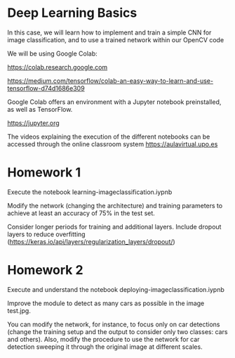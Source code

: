 # Deep Learning Basics
In this case, we will learn how to implement and train a simple CNN for image classification, and to use a trained network within our OpenCV code

We will be using Google Colab:

https://colab.research.google.com

https://medium.com/tensorflow/colab-an-easy-way-to-learn-and-use-tensorflow-d74d1686e309

Google Colab offers an environment with a Jupyter notebook preinstalled, as well as TensorFlow.

https://jupyter.org

The videos explaining the execution of the different notebooks can be accessed through the online classroom system https://aulavirtual.upo.es

# Homework 1

Execute the notebook learning-imageclassification.iypnb

Modify the network (changing the architecture) and training parameters to achieve at least an accuracy of 75% in the test set. 

Consider longer periods for training and additional layers. Include dropout layers to reduce overfitting (https://keras.io/api/layers/regularization_layers/dropout/)



# Homework 2

Execute and understand the notebook deploying-imageclassification.iypnb

Improve the module to detect as many cars as possible in the image test.jpg. 

You can modify the network, for instance, to focus only on car detections (change the training setup and the output to consider only two classes: cars and others). Also, modify the procedure to use the network for car detection sweeping it through the original image at different scales. 

